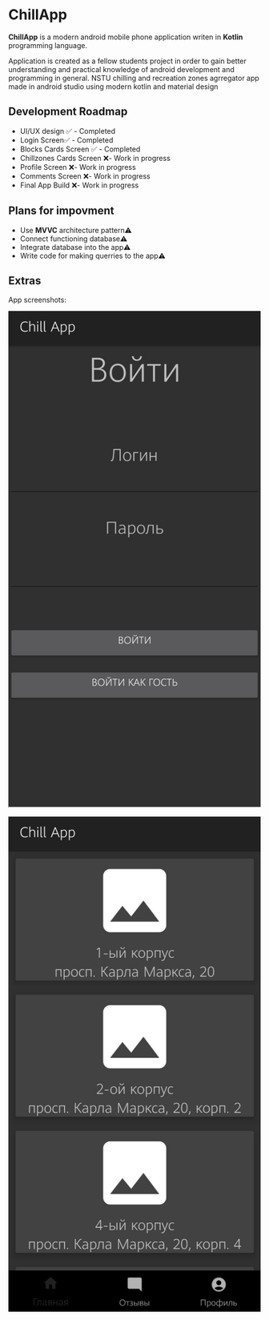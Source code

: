 <h1>ChillApp</h1>

**ChillApp** is a modern android mobile phone application writen in **Kotlin** programming language.

Application is created as a fellow students project in order to gain better understanding and practical knowledge of android development and programming in general.
NSTU chilling and recreation zones agrregator app made in android studio using modern kotlin and material design

<h2>Development Roadmap</h2>

- UI/UX design ✅ - Completed
- Login Screen✅ - Completed
- Blocks Cards Screen ✅ - Completed
- Chillzones Cards Screen ❌- Work in progress
- Profile Screen ❌- Work in progress
- Comments Screen ❌- Work in progress
- Final App Build ❌- Work in progress

<h2>Plans for impovment</h2>

- Use **MVVC** architecture pattern⚠️
- Connect functioning database⚠️
- Integrate database into the app⚠️
- Write code for making querries to the app⚠️

<h2>Extras</h2>

App screenshots:

![Login Screen](https://github.com/aelksey/ChillApp/blob/master/screenshots/login.jpg)

![Blocks Screen](https://github.com/aelksey/ChillApp/blob/master/screenshots/blocks.jpg)
